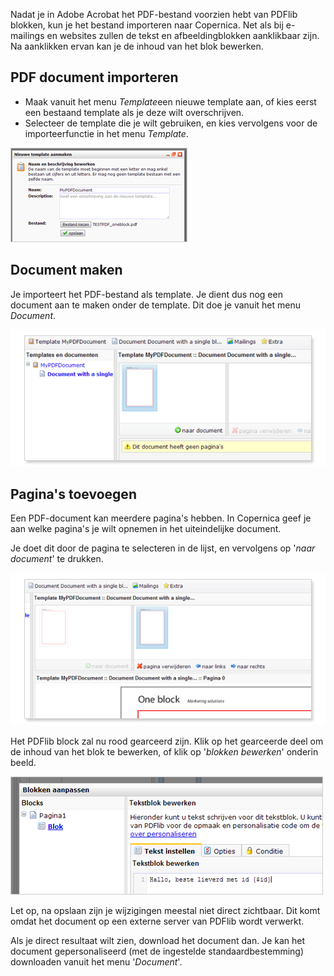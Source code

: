 Nadat je in Adobe Acrobat het PDF-bestand voorzien hebt van PDFlib
blokken, kun je het bestand importeren naar Copernica. Net als bij
e-mailings en websites zullen de tekst en afbeeldingblokken aanklikbaar
zijn. Na aanklikken ervan kan je de inhoud van het blok bewerken.

PDF document importeren
-----------------------

-   Maak vanuit het menu *Template*een nieuwe template aan, of kies
    eerst een bestaand template als je deze wilt overschrijven.
-   Selecteer de template die je wilt gebruiken, en kies vervolgens voor
    de importeerfunctie in het menu *Template*.

![](../images/importdocument.png)

Document maken
--------------

Je importeert het PDF-bestand als template. Je dient dus nog een
document aan te maken onder de template. Dit doe je vanuit het menu
*Document*.

![](../images/PDFmakedocument.png)

Pagina's toevoegen
------------------

Een PDF-document kan meerdere pagina's hebben. In Copernica geef je aan
welke pagina's je wilt opnemen in het uiteindelijke document.

Je doet dit door de pagina te selecteren in de lijst, en vervolgens op
'*naar document*' te drukken.

![](../images/naardocument.png)

Het PDFlib block zal nu rood gearceerd zijn. Klik op het gearceerde deel
om de inhoud van het blok te bewerken, of klik op '*blokken bewerken*'
onderin beeld.

![](../images/inhoudblokbewerken.png)

Let op, na opslaan zijn je wijzigingen meestal niet direct zichtbaar.
Dit komt omdat het document op een externe server van PDFlib wordt
verwerkt.

Als je direct resultaat wilt zien, download het document dan. Je kan het
document gepersonaliseerd (met de ingestelde standaardbestemming)
downloaden vanuit het menu '*Document*'.
